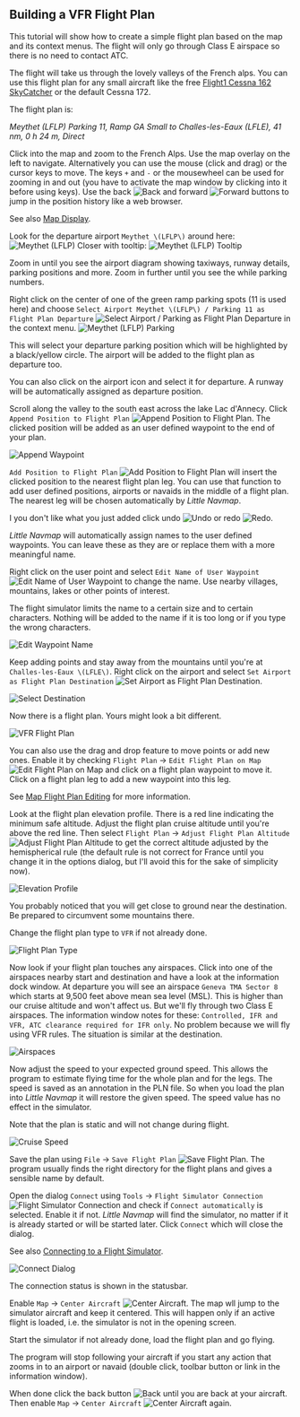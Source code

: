 ## Building a VFR Flight Plan

This tutorial will show how to create a simple flight plan based on the map and its context menus. The flight will only go through Class E airspace so there is no need to contact ATC.

The flight will take us through the lovely valleys of the French alps. You can use this flight plan for any small aircraft like the free [Flight1 Cessna 162 SkyCatcher](http://www.flight1.com/view.asp?page=skycatcher) or the default Cessna 172.

The flight plan is:

_Meythet \(LFLP\) Parking 11, Ramp GA Small to Challes-les-Eaux \(LFLE\), 41 nm, 0 h 24 m, Direct_

Click into the map and zoom to the French Alps. Use the map overlay on the left to navigate. Alternatively you can use the mouse \(click and drag\) or the cursor keys to move. The keys `+` and `-` or the mousewheel can be used for zooming in and out \(you have to activate the map window by clicking into it before using keys\). Use the back ![Back](../images/icons/back.png) and forward ![Forward](../images/icons/next.png) buttons to jump in the position history like a web browser.

See also [Map Display](MAPDISPLAY.md).

Look for the departure airport `Meythet \(LFLP\)` around here:
![Meythet \(LFLP\)](../images/tutorial/vfrmap.jpg)
Closer with tooltip:
![Meythet \(LFLP\) Tooltip](../images/tutorial/vfrmapclose.jpg)

Zoom in until you see the airport diagram showing taxiways, runway details, parking positions and more.
Zoom in further until you see the while parking numbers.

Right click on the center of one of the green ramp parking spots \(11 is used here\) and choose `Select Airport Meythet \(LFLP\) / Parking 11 as Flight Plan Departure` ![Select Airport / Parking as Flight Plan Departure](../images/icons/airportroutestart.png) in the context menu.
![Meythet \(LFLP\) Parking](../images/tutorial/vfrmapparking.jpg)

This will select your departure parking position which will be highlighted by a black/yellow circle. The airport will be added to the flight plan as departure too.

You can also click on the airport icon and select it for departure. A runway will be automatically assigned as departure position.

Scroll along the valley to the south east across the lake Lac d'Annecy. Click `Append Position to Flight Plan` ![Append Position to Flight Plan](../images/icons/routeadd.png). The clicked position will be added as an user defined waypoint to the end of your plan.

![Append Waypoint](../images/tutorial/vfrappend.jpg)

`Add Position to Flight Plan` ![Add Position to Flight Plan](../images/icons/routeadd.png) will insert  the clicked position to the nearest flight plan leg. You can use that function to add user defined positions, airports or navaids in the middle of a flight plan. The nearest leg will be chosen automatically by _Little Navmap_.

I you don't like what you just added click undo ![Undo](../images/icons/undo.png) or redo ![Redo](../images/icons/redo.png).

_Little Navmap_ will automatically assign names to the user defined waypoints. You can leave these as they are or replace them with a more meaningful name.

Right click on the user point and select `Edit Name of User Waypoint` ![Edit Name of User Waypoint](../images/icons/routestring.png) to change the name. Use nearby villages, mountains, lakes or other points of interest.

The flight simulator limits the name to a certain size and to certain characters. Nothing will be added to the name if it is too long or if you type the wrong characters.

![Edit Waypoint Name](../images/tutorial/vfreditname.jpg)

Keep adding points and stay away from the mountains until you're at `Challes-les-Eaux \(LFLE\)`.
Right click on the airport and select `Set Airport as Flight Plan Destination` ![Set Airport as Flight Plan Destination](../images/icons/airportroutedest.png).

![Select Destination](../images/tutorial/vfrdest.jpg)

Now there is a flight plan. Yours might look a bit different.

![VFR Flight Plan](../images/tutorial/vfrflightplan.jpg)

You can also use the drag and drop feature to move points or add new ones. Enable it by checking `Flight Plan` -&gt; `Edit Flight Plan on Map` ![Edit Flight Plan on Map](../images/icons/routeedit.png) and click on a flight plan waypoint to move it. Click on a flight plan leg to add a new waypoint into this leg. 

See [Map Flight Plan Editing](MAPFPEDIT.md) for more information.

Look at the flight plan elevation profile. There is a red line indicating the minimum safe altitude. Adjust the flight plan cruise altitude until you're above the red line. Then select `Flight Plan` -&gt; `Adjust Flight Plan Altitude` ![Adjust Flight Plan Altitude](../images/icons/routeadjustalt.png) to get the correct altitude adjusted by the hemispherical rule \(the default rule is not correct for France until you change it in the options dialog, but I'll avoid this for the sake of simplicity now\).

![Elevation Profile](../images/tutorial/vfrprofile.jpg)

You probably noticed that you will get close to ground near the destination. Be prepared to circumvent some mountains there.

Change the flight plan type to `VFR` if not already done.

![Flight Plan Type](../images/tutorial/vfrtype.jpg)

Now look if your flight plan touches any airspaces. Click into one of the airspaces nearby start and destination and have a look at the information dock window. At departure you will see an airspace `Geneva TMA Sector 8` which starts at 9,500 feet above mean sea level \(MSL\). This is higher than our cruise altitude and won't affect us. But we'll fly through two Class E airspaces. The information window notes for these: `Controlled, IFR and VFR, ATC clearance required for IFR only`. No problem because we will fly using VFR rules. The situation is similar at the destination.

![Airspaces](../images/tutorial/vfrairspace.jpg)

Now adjust the speed to your expected ground speed. This allows the program to estimate flying time for the whole plan and for the legs. The speed is saved as an annotation in the PLN file. So when you load the plan into _Little Navmap_ it will restore the given speed. The speed value has no effect in the simulator.

Note that the plan is static and will not change during flight.

![Cruise Speed](../images/tutorial/vfrspeed.jpg)

Save the plan using `File` -&gt; `Save Flight Plan` ![Save Flight Plan](../images/icons/filesave.png). The program usually finds the right directory for the flight plans and gives a sensible name by default.

Open the dialog `Connect` using `Tools` -&gt; `Flight Simulator Connection` ![Flight Simulator Connection](../images/icons/network.png) and check if `Connect automatically` is selected. Enable it if not. _Little Navmap_ will find the simulator, no matter if it is already started or will be started later. Click `Connect` which will close the dialog.

See also [Connecting to a Flight Simulator](CONNECT.md).

![Connect Dialog](../images/tutorial/vfrconnect.jpg)

The connection status is shown in the statusbar.

Enable `Map` -&gt; `Center Aircraft` ![Center Aircraft](../images/icons/centeraircraft.png). The map wll jump to the simulator aircraft and keep it centered. This will happen only if an active flight is loaded, i.e. the simulator is not in the opening screen.

Start the simulator if not already done, load the flight plan and go flying.

The program will stop following your aircraft if you start any action that zooms in to an airport or navaid \(double click, toolbar button or link in the information window\).

When done click the back button ![Back](../images/icons/back.png) until you are back at your aircraft. Then enable `Map` -&gt; `Center Aircraft` ![Center Aircraft](../images/icons/centeraircraft.png) again.

